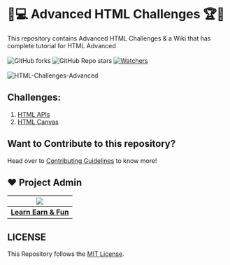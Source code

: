 # 🎯💻 Advanced HTML Challenges 🏆🏅
This repository contains Advanced HTML Challenges & a Wiki that has complete tutorial for HTML Advanced <br><br>
 ![GitHub forks](https://img.shields.io/github/forks/LearnEarn-Fun/HTML-Challenges-Advanced?style=for-the-badge)
 ![GitHub Repo stars](https://img.shields.io/github/stars/LearnEarn-Fun/HTML-Challenges-Advanced?style=for-the-badge)
 [![Watchers](https://img.shields.io/github/watchers/LearnEarn-Fun/HTML-Challenges-Advanced?style=for-the-badge)](https://github.com/hridaya423/Competitive-Programming-Solutions/watchers)
 <br><br>
![HTML-Challenges-Advanced](https://socialify.git.ci/LearnEarn-Fun/HTML-Challenges-Advanced/image?description=1&font=KoHo&forks=1&issues=1&language=1&owner=1&pattern=Brick%20Wall&pulls=1&stargazers=1&theme=Dark)


## Challenges:
<ol>
 <li><a href="https://github.com/LearnEarn-Fun/HTML-Challenges-Intermediate/tree/main/Forms%20Challenges">HTML APIs</a></li>
 <li><a href="https://github.com/LearnEarn-Fun/HTML-Challenges-Intermediate/tree/main/HTML%20Emojis(UTF-8)">HTML Canvas</a></li>
</ol>

## Want to Contribute to this repository?

Head over to <a href="https://github.com/LearnEarn-Fun/HTML-Challenges-Advanced/blob/main/.github/Contributing.md">Contributing Guidelines</a> to know more!

## ❤️ Project Admin

|                                     <a href="https://github.com/LearnEarn-Fun"><img src="https://avatars.githubusercontent.com/u/66988598?s=400&u=cea2effa83b4b145d26b117a4dc7dec028a9b3ca&v=4"/></a>                                      |
| :-----------------------------------------------------------------------------------------------------------------------------------------------------------------------------------------------------------------------------------------------------------------: |
|                                                                                      **[Learn Earn & Fun](https://www.github.com/LearnEarn-Fun)**                                                                                    |


## LICENSE
This Repository follows the [MIT License](https://github.com/LearnEarn-Fun/HTML-Challenges-Advanced/blob/main/LICENSE).
